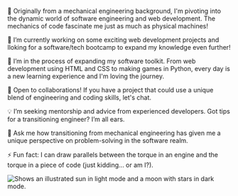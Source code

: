 
🔧 Originally from a mechanical engineering background, I'm pivoting into the dynamic world of software engineering and web development. The mechanics of code fascinate me just as much as physical machines!

🔭 I’m currently working on some exciting web development projects and lloking for a software/tech bootcamp to expand my knowledge even further!

🌱 I’m in the process of expanding my software toolkit. From web development using HTML and CSS to making games in Python, every day is a new learning experience and I'm loving the journey.

👯 Open to collaborations! If you have a project that could use a unique blend of engineering and coding skills, let's chat.

💡 I’m seeking mentorship and advice from experienced developers. Got tips for a transitioning engineer? I’m all ears.

💬 Ask me how transitioning from mechanical engineering has given me a unique perspective on problem-solving in the software realm.

⚡ Fun fact: I can draw parallels between the torque in an engine and the torque in a piece of code (just kidding... or am I?).

<picture>
  <source media="(prefers-color-scheme: dark)" srcset="https://cdn-icons-png.flaticon.com/512/1875/1875151.png">
  <source media="(prefers-color-scheme: light)" srcset="https://cdn-icons-png.flaticon.com/512/1875/1875151.png">
  <img alt="Shows an illustrated sun in light mode and a moon with stars in dark mode." src="https://cdn-icons-png.flaticon.com/512/1875/1875151.png">
</picture>
